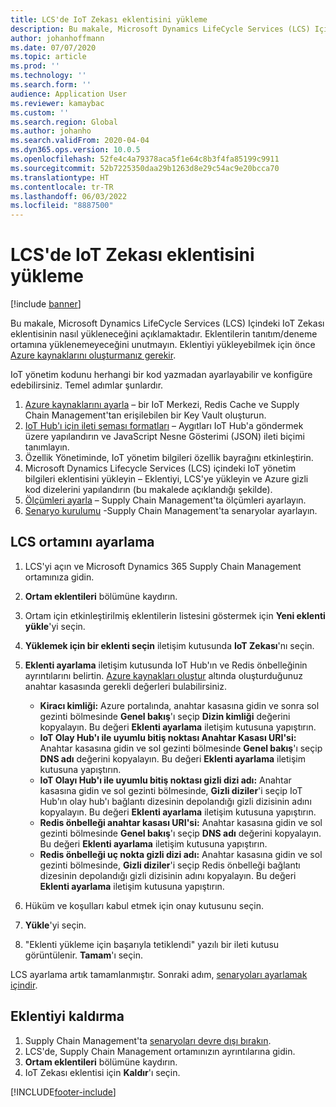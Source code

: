 ```yaml
---
title: LCS'de IoT Zekası eklentisini yükleme
description: Bu makale, Microsoft Dynamics LifeCycle Services (LCS) Içindeki IoT Zekası eklentisinin nasıl yükleneceğini açıklamaktadır.
author: johanhoffmann
ms.date: 07/07/2020
ms.topic: article
ms.prod: ''
ms.technology: ''
ms.search.form: ''
audience: Application User
ms.reviewer: kamaybac
ms.custom: ''
ms.search.region: Global
ms.author: johanho
ms.search.validFrom: 2020-04-04
ms.dyn365.ops.version: 10.0.5
ms.openlocfilehash: 52fe4c4a79378aca5f1e64c8b3f4fa85199c9911
ms.sourcegitcommit: 52b7225350daa29b1263d8e29c54ac9e20bcca70
ms.translationtype: HT
ms.contentlocale: tr-TR
ms.lasthandoff: 06/03/2022
ms.locfileid: "8887500"
---
```

# <a name="install-the-iot-intelligence-add-in-in-lcs"></a>LCS'de IoT Zekası eklentisini yükleme

[!include [banner](../../includes/banner.md)]

Bu makale, Microsoft Dynamics LifeCycle Services (LCS) Içindeki IoT Zekası eklentisinin nasıl yükleneceğini açıklamaktadır. Eklentilerin tanıtım/deneme ortamına yüklenemeyeceğini unutmayın. Eklentiyi yükleyebilmek için önce [Azure kaynaklarını oluşturmanız gerekir](iot-azure-setup.md).

IoT yönetim kodunu herhangi bir kod yazmadan ayarlayabilir ve konfigüre edebilirsiniz. Temel adımlar şunlardır.

1. [Azure kaynaklarını ayarla](iot-azure-setup.md) – bir IoT Merkezi, Redis Cache ve Supply Chain Management'tan erişilebilen bir Key Vault oluşturun.
2. [IoT Hub'ı için ileti şeması formatları](iot-schema-format.md) – Aygıtları IoT Hub'a göndermek üzere yapılandırın ve JavaScript Nesne Gösterimi (JSON) ileti biçimi tanımlayın.
3. Özellik Yönetiminde, IoT yönetim bilgileri özellik bayrağını etkinleştirin.
4. Microsoft Dynamics Lifecycle Services (LCS) içindeki IoT yönetim bilgileri eklentisini yükleyin – Eklentiyi, LCS'ye yükleyin ve Azure gizli kod dizelerini yapılandırın (bu makalede açıklandığı şekilde).
5. [Ölçümleri ayarla](iot-metrics-setup.md) – Supply Chain Management'ta ölçümleri ayarlayın.
6. [Senaryo kurulumu](iot-scenario-setup.md) -Supply Chain Management'ta senaryolar ayarlayın.

## <a name="set-up-the-lcs-environment"></a>LCS ortamını ayarlama

1. LCS'yi açın ve Microsoft Dynamics 365 Supply Chain Management ortamınıza gidin.
2. **Ortam eklentileri** bölümüne kaydırın.
3. Ortam için etkinleştirilmiş eklentilerin listesini göstermek için **Yeni eklenti yükle**'yi seçin.
4. **Yüklemek için bir eklenti seçin** iletişim kutusunda **IoT Zekası**'nı seçin.
5. **Eklenti ayarlama** iletişim kutusunda IoT Hub'ın ve Redis önbelleğinin ayrıntılarını belirtin. [Azure kaynakları oluştur](iot-azure-setup.md) altında oluşturduğunuz anahtar kasasında gerekli değerleri bulabilirsiniz.

    + **Kiracı kimliği:** Azure portalında, anahtar kasasına gidin ve sonra sol gezinti bölmesinde **Genel bakış**'ı seçip **Dizin kimliği** değerini kopyalayın. Bu değeri **Eklenti ayarlama** iletişim kutusuna yapıştırın.
    + **IoT Olay Hub'ı ile uyumlu bitiş noktası Anahtar Kasası URI'si:** Anahtar kasasına gidin ve sol gezinti bölmesinde **Genel bakış**'ı seçip **DNS adı** değerini kopyalayın. Bu değeri **Eklenti ayarlama** iletişim kutusuna yapıştırın.
    + **IoT Olayı Hub'ı ile uyumlu bitiş noktası gizli dizi adı:** Anahtar kasasına gidin ve sol gezinti bölmesinde, **Gizli diziler**'i seçip IoT Hub'ın olay hub'ı bağlantı dizesinin depolandığı gizli dizisinin adını kopyalayın. Bu değeri **Eklenti ayarlama** iletişim kutusuna yapıştırın.
    + **Redis önbelleği anahtar kasası URI'si:** Anahtar kasasına gidin ve sol gezinti bölmesinde **Genel bakış**'ı seçip **DNS adı** değerini kopyalayın. Bu değeri **Eklenti ayarlama** iletişim kutusuna yapıştırın.
    + **Redis önbelleği uç nokta gizli dizi adı:** Anahtar kasasına gidin ve sol gezinti bölmesinde, **Gizli diziler**'i seçip Redis önbelleği bağlantı dizesinin depolandığı gizli dizisinin adını kopyalayın. Bu değeri **Eklenti ayarlama** iletişim kutusuna yapıştırın.

6. Hüküm ve koşulları kabul etmek için onay kutusunu seçin.
7. **Yükle**'yi seçin.
8. "Eklenti yükleme için başarıyla tetiklendi" yazılı bir ileti kutusu görüntülenir. **Tamam**'ı seçin.

LCS ayarlama artık tamamlanmıştır. Sonraki adım, [senaryoları ayarlamak içindir](iot-scenario-setup.md).

## <a name="uninstall-the-add-in"></a><a id="uninstall-addin"></a>Eklentiyi kaldırma

1. Supply Chain Management'ta [senaryoları devre dışı bırakın](iot-scenario-setup.md#disable-a-scenario).
2. LCS'de, Supply Chain Management ortamınızın ayrıntılarına gidin.
3. **Ortam eklentileri** bölümüne kaydırın.
4. IoT Zekası eklentisi için **Kaldır**'ı seçin.


[!INCLUDE[footer-include](../../includes/footer-banner.md)]